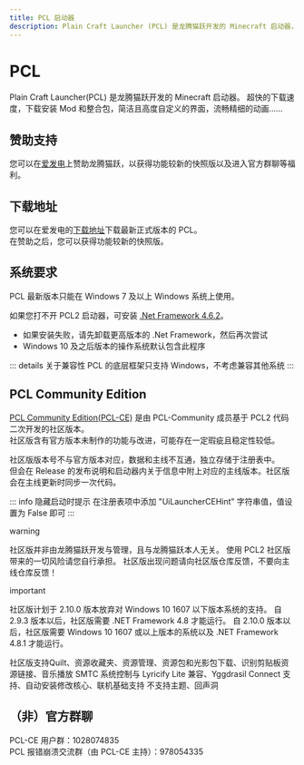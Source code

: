```yaml
---
title: PCL 启动器
description: Plain Craft Launcher (PCL) 是龙腾猫跃开发的 Minecraft 启动器，提供简洁高效的启动体验
---
```


# PCL

Plain Craft Launcher(PCL) 是龙腾猫跃开发的 Minecraft 启动器。
超快的下载速度，下载安装 Mod 和整合包，简洁且高度自定义的界面，流畅精细的动画……

## 赞助支持

您可以在[爱发电](https://afdian.com/@LTCat)上赞助龙腾猫跃，以获得功能较新的快照版以及进入官方群聊等福利。

## 下载地址

您可以在爱发电的[下载地址](https://afdian.com/p/0164034c016c11ebafcb52540025c377)下载最新正式版本的 PCL。  
在赞助之后，您可以获得功能较新的快照版。

## 系统要求

PCL 最新版本只能在 Windows 7 及以上 Windows 系统上使用。

如果您打不开 PCL2 启动器，可安装 [.Net Framework 4.6.2](https://dotnet.microsoft.com/zh-cn/download/dotnet-framework/thank-you/net462-offline-installer)。

- 如果安装失败，请先卸载更高版本的 .Net Framework，然后再次尝试
- Windows 10 及之后版本的操作系统默认包含此程序

::: details 关于兼容性
PCL 的底层框架只支持 Windows，不考虑兼容其他系统
:::

## PCL Community Edition

[PCL Community Edition(PCL-CE)](https://github.com/PCL-Community/PCL2-CE) 是由 PCL-Community 成员基于 PCL2 代码二次开发的社区版本。  
社区版含有官方版本未制作的功能与改进，可能存在一定瑕疵且稳定性较低。

社区版版本号不与官方版本对应，数据和主线不互通，独立存储于注册表中。  
但会在 Release 的发布说明和启动器内关于信息中附上对应的主线版本。社区版会在主线更新时同步一次代码。

::: info 隐藏启动时提示
在注册表项中添加 "UiLauncherCEHint" 字符串值，值设置为 False 即可
:::

warning

社区版并非由龙腾猫跃开发与管理，且与龙腾猫跃本人无关。
使用 PCL2 社区版带来的一切风险请您自行承担。
社区版出现问题请向社区版仓库反馈，不要向主线仓库反馈！

important

社区版计划于 2.10.0 版本放弃对 Windows 10 1607 以下版本系统的支持。
自 2.9.3 版本以后，社区版需要 .NET Framework 4.8 才能运行。
自 2.10.0 版本以后，社区版需要 Windows 10 1607 或以上版本的系统以及 .NET Framework 4.8.1 才能运行。

社区版支持Quilt、资源收藏夹、资源管理、资源包和光影包下载、识别剪贴板资源链接、音乐播放 SMTC 系统控制与 Lyricify Lite 兼容、Yggdrasil Connect 支持、自动安装修改核心、联机基础支持
不支持主题、回声洞

## （非）官方群聊

PCL-CE 用户群：1028074835  
PCL 报错崩溃交流群（由 PCL-CE 主持）：978054335
